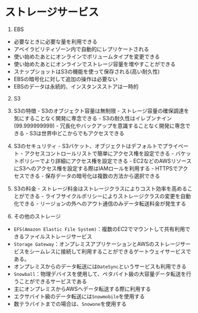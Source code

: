 # ストレージサービス

1. EBS
  - 必要なときに必要な量を利用できる
  - アベイラビリティゾーン内で自動的にレプリケートされる
  - 使い始めたあとにオンラインでボリュームタイプを変更できる
  - 使い始めたあとにオンラインでストレージ容量を増やすことができる
  - スナップショットはS3の機能を使って保存される(高い耐久性)
  - EBSの暗号化に対して追加の操作は必要ない
  - EBSのデータは永続的、インスタンスストアは一時的

2. S3
  1. S3の特徴
    - S3のオブジェクト容量は無制限
    - ストレージ容量の確保調達を気にすることなく開発に専念できる
    - S3の耐久性はイレブンナイン(99.999999999)
    - 冗長化やバックアップを意識することなく開発に専念できる
    - S3は世界中どこからでもアクセスできる
  2. S3のセキュリティ
    - S3バケット、オブジェクトはデフォルトでプライベート
    - アクセスコントロールリストで簡単にアクセス権を設定できる
    - バケットポリシーでより詳細にアクセス権を設定できる
    - EC2などのAWSリソースにS3へのアクセス権を設定する際はIAMロールを利用する
    - HTTPSでアクセスできる
    - 保存データの暗号化は複数の方法から選択できる
  3. S3の料金
    - ストレージ料金はストレージクラスによりコスト効率を高めることができる
    - ライフサイクルポリシーによりストレージクラスの変更を自動化できる
    - リージョンの外へのアウト通信のみデータ転送料金が発生する

3. その他のストレージ
  - `EFS(Amazon Elastic File System)`：複数のEC2でマウントして共有利用できるファイルストレージサービス
  - `Storage Gateway`：オンプレミスアプリケーションとAWSのストレージサービスをシームレスに接続して利用することができるゲートウェイサービスである。
  - オンプレミスからのデータ転送には`DateSync`というサービスも利用できる
  - `Snowball`：物理デバイスを使用して、ペタバイト級の大容量データ転送を行うことができるサービスである
  - 主にオンプレミスからAWSへデータ転送する際に利用する
  - エクサバイト級のデータ転送には`Snowmobile`を使用する
  - 数テラバイトまでの場合は、`Snowone`を使用する